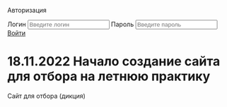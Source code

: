 <!DOCTYPE html>
<html lang="ru">
<head>
	<meta charset="UTF-8">
	<title>Проверка речи </title>
	<meta name="description" content="Инструкции, как диктор должен прочитать текст">
	<meta name="keywords" content="РЖД, дикция">
	<title>Document</title>
</head>
<body>
	
<div class="form_auth_block">
  <div class="form_auth_block_content">
    <p class="form_auth_block_head_text">Авторизация</p>
    <form class="form_auth_style" action="#" method="post">
      <label>Логин</label>
      <input type="login" name="auth_login" placeholder="Введите логин" required >
      <label>Пароль</label>
      <input type="password" name="auth_pass" placeholder="Введите пароль" required >
      <a href="file:///C:/Users/Демид/Desktop/Sublime%20text/main.html" class="button" type="submit" name="form_auth_submit">Войти</a>
    </form>
  </div>

</body>
</html>
  
# 18.11.2022 Начало создание сайта для отбора на летнюю практику 
Сайт для отбора (дикция)
